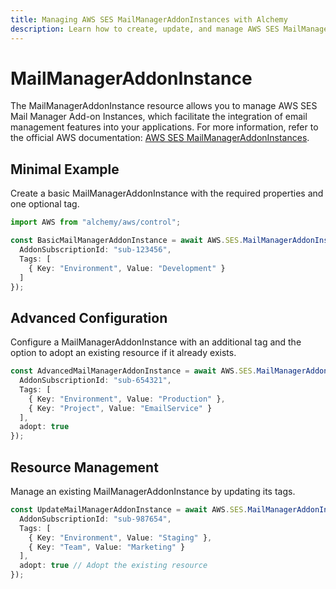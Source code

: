 ```yaml
---
title: Managing AWS SES MailManagerAddonInstances with Alchemy
description: Learn how to create, update, and manage AWS SES MailManagerAddonInstances using Alchemy Cloud Control.
---
```


# MailManagerAddonInstance

The MailManagerAddonInstance resource allows you to manage AWS SES Mail Manager Add-on Instances, which facilitate the integration of email management features into your applications. For more information, refer to the official AWS documentation: [AWS SES MailManagerAddonInstances](https://docs.aws.amazon.com/ses/latest/userguide/).

## Minimal Example

Create a basic MailManagerAddonInstance with the required properties and one optional tag.

```ts
import AWS from "alchemy/aws/control";

const BasicMailManagerAddonInstance = await AWS.SES.MailManagerAddonInstance("BasicMailManager", {
  AddonSubscriptionId: "sub-123456",
  Tags: [
    { Key: "Environment", Value: "Development" }
  ]
});
```

## Advanced Configuration

Configure a MailManagerAddonInstance with an additional tag and the option to adopt an existing resource if it already exists.

```ts
const AdvancedMailManagerAddonInstance = await AWS.SES.MailManagerAddonInstance("AdvancedMailManager", {
  AddonSubscriptionId: "sub-654321",
  Tags: [
    { Key: "Environment", Value: "Production" },
    { Key: "Project", Value: "EmailService" }
  ],
  adopt: true
});
```

## Resource Management

Manage an existing MailManagerAddonInstance by updating its tags.

```ts
const UpdateMailManagerAddonInstance = await AWS.SES.MailManagerAddonInstance("UpdateMailManager", {
  AddonSubscriptionId: "sub-987654",
  Tags: [
    { Key: "Environment", Value: "Staging" },
    { Key: "Team", Value: "Marketing" }
  ],
  adopt: true // Adopt the existing resource
});
```